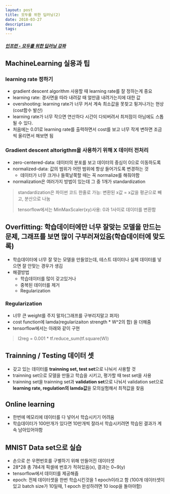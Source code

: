 ```yaml
---
layout: post
title: 모두를 위한 딥러닝(2)
date: 2018-03-27
description:
tags:
---
```


##### [인프런 - 모두를 위한 딥러닝 강좌](https://www.inflearn.com/course/%EA%B8%B0%EB%B3%B8%EC%A0%81%EC%9D%B8-%EB%A8%B8%EC%8B%A0%EB%9F%AC%EB%8B%9D-%EB%94%A5%EB%9F%AC%EB%8B%9D-%EA%B0%95%EC%A2%8C/)

## MachineLearning 실용과 팁

### learning rate 정하기
* gradient descent algorithm 사용할 때 learning rate를 잘 정하는게 중요
* learning rate: 경사면을 따라 내려갈 때 얼만큼 내려가는지에 대한 값
* overshooting: learning rate가 너무 커서 계속 최소값을 못찾고 튕겨나가는 현상(cost함수 발산)
* learning rate가 너무 작으면 연산하다 시간이 다되버려서 최저점이 아님에도 스톱될 수 있다.
* 처음에는 0.01로 learning rate를 출력하면서 cost를 보고 너무 작게 변하면 조금씩 올리면서 해보면 됨

### Gradient descent altorigthm을 사용하기 위해 X 데이터 전처리
* zero-centered-data: 데이터의 분포를 보고 데이터의 중심이 0으로 이동하도록
* normalized-data: 값의 범위가 어떤 범위에 항상 들어가도록 변경하는 것
    * 데이터가 너무 크거나 들쭉날쭉할 때는 꼭 normalize를 해줘야함
* normalization은 여러가지 방법이 있는데 그 중 1개가 standardization
> standardization은 파이썬 코드 한줄로 가능: 변환된 x값 = x값을 평균으로 빼고, 분산으로 나눔
>
> tensorflow에서는 MinMaxScaler(xy)사용: 0과 1사이로 데이터를 변환함

## Overfitting: 학습데이터에만 너무 잘맞는 모델을 만드는 문제, 그래프를 보면 많이 구부러져있음(학습데이터에 맞도록)
* 학습데이터에 너무 잘 맞는 모델을 만들었는데, 테스트 데이터나 실제 데이터를 넣으면 잘 안맞는 경우가 생김
* 해결방법
    * 학습데이터를 많이 갖고있거나
    * 중복된 데이터를 제거
    * Regularization

### Regularization
* 너무 큰 weight를 주지 말자(그래프를 구부리지말고 펴자)
* cost function에 lamda(regularizaiton strength * W^2의 합) 을 더해줌
* tensorflow에서는 아래와 같이 구현
> l2reg = 0.001 * tf.reduce_sum(tf.square(W))

## Trainning / Testing 데이터 셋
* 갖고 있는 데이터를 **trainning set, test set**으로 나눠서 사용할 것
* trainning set으로 모델을 만들고 학습을 시키고, 평가할 때 test set을 사용
* trainning set을 trainning set과 **validation set**으로 나눠서 validation set으로 **learning rate, regulation의 lamda값**을 모의실험해서 최적값을 찾음

## Online learning
* 한번에 메모리에 데이터를 다 넣어서 학습시키기 어려움
* 학습데이터가 100만개가 있다면 10만개씩 잘라서 학습시키려면 학습된 결과가 계속 남아있어야함

## MNIST Data set으로 실습
* 손으로 쓴 우편번호를 구별하기 위해 만들어진 데이터셋
* 28*28 총 784개 픽셀에 번호가 적혀있음(x), 결과는 0~9(y)
* tensorflow에서 데이터를 제공해줌
* epoch: 전체 데이터셋을 한번 학습시킨것을 1 epoch이라고 함 (100개 데이터셋이 있고 batch size가 10일때, 1 epoch 완성하려면 10 loop을 돌아야함)
